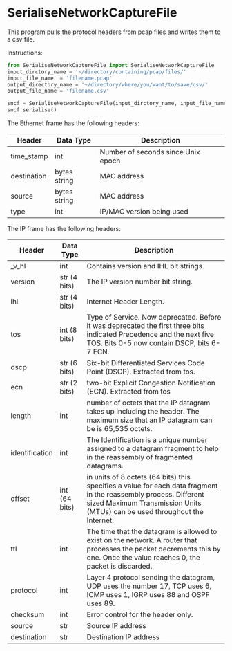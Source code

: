 <h1>SerialiseNetworkCaptureFile</h1>

This program pulls the protocol headers from pcap files and writes them to
a csv file.

Instructions:
```python
from SerialiseNetworkCaptureFile import SerialiseNetworkCaptureFile
input_dirctory_name = '~/directory/containing/pcap/files/'
input_file_name  = 'filename.pcap'
output_directory_name = '~/directory/where/you/want/to/save/csv/'
output_file_name = 'filename.csv'

sncf = SerialiseNetworkCaptureFile(input_dirctory_name, input_file_name, output_directory_name, output_file_name)
sncf.serialise()
```

The Ethernet frame has the following headers:

Header | Data Type | Description
---------- | ---------- | ----------------
time_stamp | int |Number of seconds since Unix epoch
destination | bytes string | MAC address
source | bytes string | MAC address
type | int | IP/MAC version being used

The IP frame has the following headers:

Header | Data Type | Description
--- | --- | ---     
_v_hl | int | Contains version and IHL bit strings.
version | str (4 bits) | The IP version number bit string.
ihl | str (4 bits) | Internet Header Length.
tos | int (8 bits) | Type of Service. Now deprecated. Before it was deprecated the first three bits indicated Precedence and the next five TOS. Bits 0-5 now contain DSCP, bits 6-7 ECN.
dscp | str (6 bits) | Six-bit Differentiated Services Code Point (DSCP). Extracted from tos.
ecn | str (2 bits) | two-bit Explicit Congestion Notification (ECN). Extracted from tos
length | int | number of octets that the IP datagram takes up including the header. The maximum size that an IP datagram can be is 65,535 octets.
identification | int | The Identification is a unique number assigned to a datagram fragment to help in the reassembly of fragmented datagrams.
offset | int (64 bits) | in units of 8 octets (64 bits) this specifies a value for each data fragment in the reassembly process. Different sized Maximum Transmission Units (MTUs) can be used throughout the Internet.
ttl | int | The time that the datagram is allowed to exist on the network. A router that processes the packet decrements this by one. Once the value reaches 0, the packet is discarded.
protocol | int | Layer 4 protocol sending the datagram, UDP uses the number 17, TCP uses 6, ICMP uses 1, IGRP uses 88 and OSPF uses 89.
checksum | int | Error control for the header only.
source | str | Source IP address
destination | str | Destination IP address 